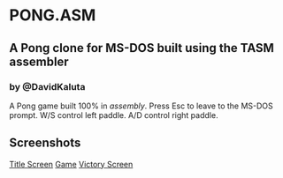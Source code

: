 # PONG.ASM
## A Pong clone for MS-DOS built using the TASM assembler
### by @DavidKaluta
A Pong game built 100% in *assembly*.
Press Esc to leave to the MS-DOS prompt.
W/S control left paddle.
A/D control right paddle.
## Screenshots
[Title Screen](https://i.imgur.com/c2YyQZD.png)
[Game](https://i.imgur.com/EZw6WC1.png)
[Victory Screen](https://i.imgur.com/868y0lP.png)
